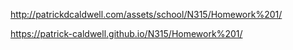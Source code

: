 http://patrickdcaldwell.com/assets/school/N315/Homework%201/

https://patrick-caldwell.github.io/N315/Homework%201/
